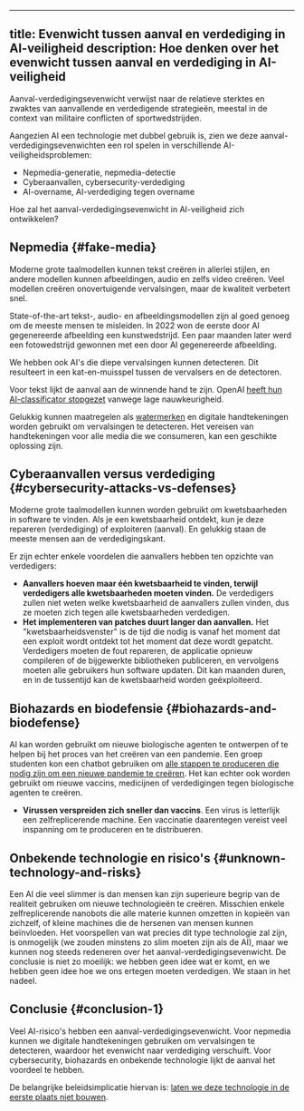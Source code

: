 

---
title: Evenwicht tussen aanval en verdediging in AI-veiligheid
description: Hoe denken over het evenwicht tussen aanval en verdediging in AI-veiligheid
---
Aanval-verdedigingsevenwicht verwijst naar de relatieve sterktes en zwaktes van aanvallende en verdedigende strategieën, meestal in de context van militaire conflicten of sportwedstrijden.

Aangezien AI een technologie met dubbel gebruik is, zien we deze aanval-verdedigingsevenwichten een rol spelen in verschillende AI-veiligheidsproblemen:

- Nepmedia-generatie, nepmedia-detectie
- Cyberaanvallen, cybersecurity-verdediging
- AI-overname, AI-verdediging tegen overname

Hoe zal het aanval-verdedigingsevenwicht in AI-veiligheid zich ontwikkelen?

## Nepmedia {#fake-media}

Moderne grote taalmodellen kunnen tekst creëren in allerlei stijlen, en andere modellen kunnen afbeeldingen, audio en zelfs video creëren.
Veel modellen creëren onovertuigende vervalsingen, maar de kwaliteit verbetert snel.

State-of-the-art tekst-, audio- en afbeeldingsmodellen zijn al goed genoeg om de meeste mensen te misleiden.
In 2022 won de eerste door AI gegenereerde afbeelding een kunstwedstrijd.
Een paar maanden later werd een fotowedstrijd gewonnen met een door AI gegenereerde afbeelding.

We hebben ook AI's die diepe vervalsingen kunnen detecteren.
Dit resulteert in een kat-en-muisspel tussen de vervalsers en de detectoren.

Voor tekst lijkt de aanval aan de winnende hand te zijn.
OpenAI [heeft hun AI-classificator stopgezet](https://news.ycombinator.com/item?id=36862850) vanwege lage nauwkeurigheid.

Gelukkig kunnen maatregelen als [watermerken](https://arxiv.org/abs/2303.07205) en digitale handtekeningen worden gebruikt om vervalsingen te detecteren.
Het vereisen van handtekeningen voor alle media die we consumeren, kan een geschikte oplossing zijn.

## Cyberaanvallen versus verdediging {#cybersecurity-attacks-vs-defenses}

Moderne grote taalmodellen kunnen worden gebruikt om kwetsbaarheden in software te vinden.
Als je een kwetsbaarheid ontdekt, kun je deze repareren (verdediging) of exploiteren (aanval).
En gelukkig staan de meeste mensen aan de verdedigingskant.

Er zijn echter enkele voordelen die aanvallers hebben ten opzichte van verdedigers:

- **Aanvallers hoeven maar één kwetsbaarheid te vinden, terwijl verdedigers alle kwetsbaarheden moeten vinden.** De verdedigers zullen niet weten welke kwetsbaarheid de aanvallers zullen vinden, dus ze moeten zich tegen alle kwetsbaarheden verdedigen.
- **Het implementeren van patches duurt langer dan aanvallen.** Het "kwetsbaarheidsvenster" is de tijd die nodig is vanaf het moment dat een exploit wordt ontdekt tot het moment dat deze wordt gepatcht. Verdedigers moeten de fout repareren, de applicatie opnieuw compileren of de bijgewerkte bibliotheken publiceren, en vervolgens moeten alle gebruikers hun software updaten. Dit kan maanden duren, en in de tussentijd kan de kwetsbaarheid worden geëxploiteerd.

## Biohazards en biodefensie {#biohazards-and-biodefense}

AI kan worden gebruikt om nieuwe biologische agenten te ontwerpen of te helpen bij het proces van het creëren van een pandemie.
Een groep studenten kon een chatbot gebruiken om [alle stappen te produceren die nodig zijn om een nieuwe pandemie te creëren](https://arxiv.org/abs/2306.03809).
Het kan echter ook worden gebruikt om nieuwe vaccins, medicijnen of verdedigingen tegen biologische agenten te creëren.

- **Virussen verspreiden zich sneller dan vaccins**. Een virus is letterlijk een zelfreplicerende machine. Een vaccinatie daarentegen vereist veel inspanning om te produceren en te distribueren.

## Onbekende technologie en risico's {#unknown-technology-and-risks}

Een AI die veel slimmer is dan mensen kan zijn superieure begrip van de realiteit gebruiken om nieuwe technologieën te creëren.
Misschien enkele zelfreplicerende nanobots die alle materie kunnen omzetten in kopieën van zichzelf, of kleine machines die de hersenen van mensen kunnen beïnvloeden.
Het voorspellen van wat precies dit type technologie zal zijn, is onmogelijk (we zouden minstens zo slim moeten zijn als de AI), maar we kunnen nog steeds redeneren over het aanval-verdedigingsevenwicht.
De conclusie is niet zo moeilijk: we hebben geen idee wat er komt, en we hebben geen idee hoe we ons ertegen moeten verdedigen.
We staan in het nadeel.

## Conclusie {#conclusion-1}

Veel AI-risico's hebben een aanval-verdedigingsevenwicht.
Voor nepmedia kunnen we digitale handtekeningen gebruiken om vervalsingen te detecteren, waardoor het evenwicht naar verdediging verschuift.
Voor cybersecurity, biohazards en onbekende technologie lijkt de aanval het voordeel te hebben.

De belangrijke beleidsimplicatie hiervan is: [laten we deze technologie in de eerste plaats niet bouwen](/proposal).
